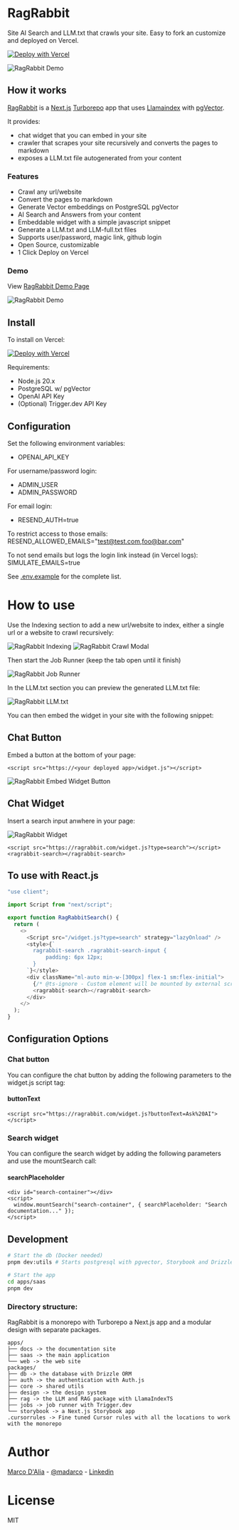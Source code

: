 # RagRabbit

Site AI Search and LLM.txt that crawls your site. Easy to fork an customize and deployed on Vercel.

[![Deploy with Vercel](https://vercel.com/button)](https://vercel.com/new/clone?repository-url=https%3A%2F%2Fgithub.com%2Fmadarco%2Fragrabbit&env=OPENAI_API_KEY,AUTH_USERNAME,AUTH_PASSWORD,AUTH_SECRET&envDescription=Get%20an%20OpenAI%20Api%20Key%20and%20set%20AUTH_USERNAME%20and%20AUTH_PASSWORD%20to%20the%20desired%20credentials%20to%20secure%20the%20admin%20section.%20Also%20be%20sure%20to%20enable%20the%20Postgres%20database%20integration&envLink=https%3A%2F%2Fplatform.openai.com%2Fapi-keys&demo-title=RagRabbit%20-%20AI%20Site%20Search%20and%20LLM.txt&demo-description=Site%20AI%20Search%20and%20LLM.txt%20in%20Minutes%2C%20Open%20Source%20with%201%20Click%20Deploy%20on%20Vercel.&demo-url=https%3A%2F%2Fragrabbit.vercel.app%2F&demo-image=https%3A%2F%2Fragrabbit.vercel.app%2Fopengraph-image.png&stores=%5B%7B%22type%22%3A%22postgres%22%7D%5D&root-directory=apps/saas)

![RagRabbit Demo](./apps/docs/public/ragrabbit_small.gif)

## How it works

[RagRabbit](https://github.com/madarco/ragrabbit) is a [Next.js](https://nextjs.org/) [Turborepo](https://turbo.build/repo) app that uses [Llamaindex](https://github.com/run-llama/LlamaIndexTS) with [pgVector](https://github.com/pgvector/pgvector).

It provides:

- chat widget that you can embed in your site
- crawler that scrapes your site recursively and converts the pages to markdown
- exposes a LLM.txt file autogenerated from your content

### Features

- Crawl any url/website
- Convert the pages to markdown
- Generate Vector embeddings on PostgreSQL pgVector
- AI Search and Answers from your content
- Embeddable widget with a simple javascript snippet
- Generate a LLM.txt and LLM-full.txt files
- Supports user/password, magic link, github login
- Open Source, customizable
- 1 Click Deploy on Vercel

### Demo

View [RagRabbit Demo Page](https://ragrabbit.vercel.app/widget/demo)

![RagRabbit Demo](./apps/docs/public/ragrabbit_demo.png)

## Install

To install on Vercel:

[![Deploy with Vercel](https://vercel.com/button)](https://vercel.com/new/clone?repository-url=https%3A%2F%2Fgithub.com%2Fmadarco%2Fragrabbit&env=OPENAI_API_KEY,AUTH_USERNAME,AUTH_PASSWORD,AUTH_SECRET&envDescription=Get%20an%20OpenAI%20Api%20Key%20and%20set%20AUTH_USERNAME%20and%20AUTH_PASSWORD%20to%20the%20desired%20credentials%20to%20secure%20the%20admin%20section.%20Also%20be%20sure%20to%20enable%20the%20Postgres%20database%20integration&envLink=https%3A%2F%2Fplatform.openai.com%2Fapi-keys&demo-title=RagRabbit%20-%20AI%20Site%20Search%20and%20LLM.txt&demo-description=Site%20AI%20Search%20and%20LLM.txt%20in%20Minutes%2C%20Open%20Source%20with%201%20Click%20Deploy%20on%20Vercel.&demo-url=https%3A%2F%2Fragrabbit.vercel.app%2F&demo-image=https%3A%2F%2Fragrabbit.vercel.app%2Fopengraph-image.png&stores=%5B%7B%22type%22%3A%22postgres%22%7D%5D&root-directory=apps/saas)

Requirements:

- Node.js 20.x
- PostgreSQL w/ pgVector
- OpenAI API Key
- (Optional) Trigger.dev API Key

## Configuration

Set the following environment variables:

- OPENAI_API_KEY

For username/password login:

- ADMIN_USER
- ADMIN_PASSWORD

For email login:

- RESEND_AUTH=true

To restrict access to those emails:
RESEND_ALLOWED_EMAILS="test@test.com,foo@bar.com"

To not send emails but logs the login link instead (in Vercel logs):
SIMULATE_EMAILS=true

See [.env.example](./apps/saas/.env.example) for the complete list.

# How to use

Use the Indexing section to add a new url/website to index, either a single url or a website to crawl recursively:

![RagRabbit Indexing](./apps/docs/public/ragrabbit_indexing.png)
![RagRabbit Crawl Modal](./apps/docs/public/ragrabbit_crawl_modal.png)

Then start the Job Runner (keep the tab open until it finish)

![RagRabbit Job Runner](./apps/docs/public/ragrabbit_job_runner.png)

In the LLM.txt section you can preview the generated LLM.txt file:

![RagRabbit LLM.txt](./apps/docs/public/ragrabbit_llm_txt.png)

You can then embed the widget in your site with the following snippet:

## Chat Button

Embed a button at the bottom of your page:

```
<script src="https://<your deployed app>/widget.js"></script>
```

![RagRabbit Embed Widget Button](./apps/docs/public/ragrabbit_button.png)

## Chat Widget

Insert a search input anwhere in your page:

![RagRabbit Widget](./apps/docs/public/ragrabbit_search_field.png)

```
<script src="https://ragrabbit.com/widget.js?type=search"></script>
<ragrabbit-search></ragrabbit-search>
```

## To use with React.js

```typescript
"use client";

import Script from "next/script";

export function RagRabbitSearch() {
  return (
    <>
      <Script src="/widget.js?type=search" strategy="lazyOnload" />
      <style>{`
        ragrabbit-search .ragrabbit-search-input {
            padding: 6px 12px;
        }
      `}</style>
      <div className="ml-auto min-w-[300px] flex-1 sm:flex-initial">
        {/* @ts-ignore - Custom element will be mounted by external script */}
        <ragrabbit-search></ragrabbit-search>
      </div>
    </>
  );
}
```

## Configuration Options

### Chat button

You can configure the chat button by adding the following parameters to the widget.js script tag:

#### buttonText

```
<script src="https://ragrabbit.com/widget.js?buttonText=Ask%20AI"></script>
```

### Search widget

You can configure the search widget by adding the following parameters and use the mountSearch call:

#### searchPlaceholder

```
<div id="search-container"></div>
<script>
  window.mountSearch("search-container", { searchPlaceholder: "Search documentation..." });
</script>
```

## Development

```bash
# Start the db (Docker needed)
pnpm dev:utils # Starts postgresql with pgvector, Storybook and Drizzle ORM Studio

# Start the app
cd apps/saas
pnpm dev
```

### Directory structure:

RagRabbit is a monorepo with Turborepo a Next.js app and a modular design with separate packages.

```
apps/
├── docs -> the documentation site
├── saas -> the main application
└── web -> the web site
packages/
├── db -> the database with Drizzle ORM
├── auth -> the authentication with Auth.js
├── core -> shared utils
├── design -> the design system
├── rag -> the LLM and RAG package with LlamaIndexTS
├── jobs -> job runner with Trigger.dev
└── storybook -> a Next.js Storybook app
.cursorrules -> Fine tuned Cursor rules with all the locations to work with the monorepo
```

# Author

[Marco D'Alia](https://www.madarco.net) - [@madarco](https://x.com/madarco) - [Linkedin](https://www.linkedin.com/in/marcodalia/)

# License

MIT
